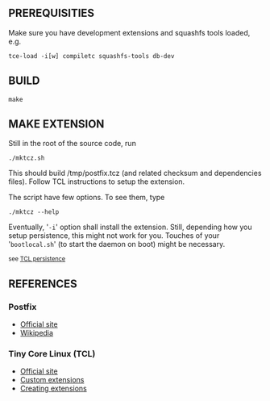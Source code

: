 ## PREREQUISITIES

Make sure you have development extensions and squashfs tools loaded, e.g.

```tce-load -i[w] compiletc squashfs-tools db-dev```


## BUILD

```make```


## MAKE EXTENSION

Still in the root of the source code, run

```./mktcz.sh```

This should build /tmp/postfix.tcz (and related checksum and dependencies files).
Follow TCL instructions to setup the extension.

The script have few options. To see them, type

```./mktcz --help```

Eventually, '`-i`' option shall install the extension.
Still, depending how you setup persistence, this might not
work for you. Touches of your '`bootlocal.sh`' (to start the
daemon on boot) might be necessary.

<sup> see [TCL persistence](http://wiki.tinycorelinux.net/wiki:start#persistence)</sup>

## REFERENCES
### Postfix
* [Official site](http://www.postfix.org/)
* [Wikipedia](https://en.wikipedia.org/wiki/Postfix_(software))
### Tiny Core Linux (TCL)
* [Official site](http://www.tinycorelinux.net/)
* [Custom extensions](http://wiki.tinycorelinux.net/wiki:extension_for_settings)
* [Creating extensions](http://wiki.tinycorelinux.net/wiki:creating_extensions)
